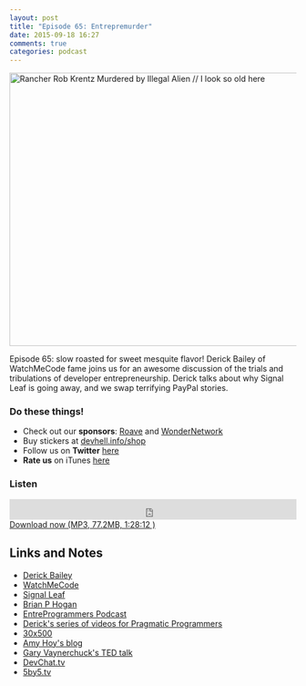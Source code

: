 ```yaml
---
layout: post
title: "Episode 65: Entrepremurder"
date: 2015-09-18 16:27
comments: true
categories: podcast
---
```


<a data-flickr-embed="true"  href="https://www.flickr.com/photos/666_is_money/4608993799/in/photolist-82hihk-axPXLW-LFDgD-gwfRZ6-9kFEBP-9kFEHi-9kFEmZ-d7HxZs-skQXm-d7HxoC-CmpeD-oQE3hf-9kJHiw-rV9jey-8CKdbb-9kJJKw-9kFEsB-9kJJdf-9kJJ79-9kJJ27-9kJHUs-9kFDSF-9kJHHh-9kFDEP-9kJHv1-9kJHp7-9kFDh4-9kJH9f-9kFD1n-9kJGPy-aebffe-6zqscF-nHvTA9-nKggJv-nt56Pz-nt4CfP-fc27J-8KDFcM-8TKpvi-ny8RGy-qok5LD-qCsSoS-cn6g1Y-cn6eBu-dQYrRa-gNYxgH-cn6fq3-7paivu-6k28JM-bk18Yd" title="Rancher Rob Krentz Murdered by Illegal Alien // I look so old here"><img src="https://farm5.staticflickr.com/4027/4608993799_e4003ac6f0_z.jpg" width="603" height="480" alt="Rancher Rob Krentz Murdered by Illegal Alien // I look so old here"></a>

Episode 65: slow roasted for sweet mesquite flavor! Derick Bailey of WatchMeCode fame joins us for an awesome discussion of the trials and tribulations of developer entrepreneurship. Derick talks about why Signal Leaf is going away, and we swap terrifying PayPal stories.

### Do these things!

* Check out our **sponsors**: [Roave](http://roave.com/) and [WonderNetwork](https://wondernetwork.com/)
* Buy stickers at [devhell.info/shop](http://devhell.info/shop)
* Follow us on **Twitter** [here](https://twitter.com/dev_hell)
* **Rate us** on iTunes [here](http://itunes.apple.com/us/podcast/dev-hell/id489840699)

### Listen

<iframe frameborder="0" height="36px" scrolling="no" seamless src="https://simplecast.com/e/35326?style=dark" width="100%"></iframe>
<a href="http://audio.simplecast.com/35326.mp3" rel="enclosure">Download now (MP3, 77.2MB, 1:28:12 )</a>

## Links and Notes

- [Derick Bailey](derickbailey.com)
- [WatchMeCode](http://watchmecode.net)
- [Signal Leaf](http://www.signalleaf.com/)
- [Brian P Hogan](http://bphogan.com/)
- [EntreProgrammers Podcast](http://entreprogrammers.com/)
- [Derick's series of videos for Pragmatic Programmers](https://pragprog.com/screencast/v-dback/hands-on-backbone-js)
- [30x500](http://courses.30x500.com/)
- [Amy Hoy's blog](https://unicornfree.com/)
- [Gary Vaynerchuck's TED talk](http://www.ted.com/talks/gary_vaynerchuk_do_what_you_love_no_excuses)
- [DevChat.tv](https://devchat.tv/)
- [5by5.tv](5by5.tv)
